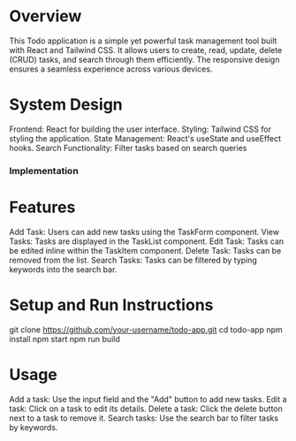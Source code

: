 # Overview
This Todo application is a simple yet powerful task management tool built with React and Tailwind CSS. It allows users to create, read, update, delete (CRUD) tasks, and search through them efficiently. The responsive design ensures a seamless experience across various devices.

# System Design
Frontend: React for building the user interface.
Styling: Tailwind CSS for styling the application.
State Management: React's useState and useEffect hooks.
Search Functionality: Filter tasks based on search queries

### Implementation

# Features
Add Task: Users can add new tasks using the TaskForm component.
View Tasks: Tasks are displayed in the TaskList component.
Edit Task: Tasks can be edited inline within the TaskItem component.
Delete Task: Tasks can be removed from the list.
Search Tasks: Tasks can be filtered by typing keywords into the search bar.

# Setup and Run Instructions

git clone https://github.com/your-username/todo-app.git
cd todo-app
npm install
npm start
npm run build

# Usage
Add a task: Use the input field and the "Add" button to add new tasks.
Edit a task: Click on a task to edit its details.
Delete a task: Click the delete button next to a task to remove it.
Search tasks: Use the search bar to filter tasks by keywords.

